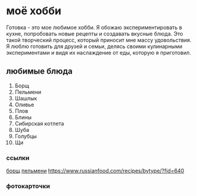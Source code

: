# моё хобби
Готовка - это мое любимое хобби. Я обожаю экспериментировать в кухне, попробовать новые рецепты и создавать вкусные блюда. Это такой творческий процесс, который приносит мне массу удовольствия. Я люблю готовить для друзей и семьи, делясь своими кулинарными экспериментами и видя их наслаждение от еды, которую я приготовил.
## любимые блюда
1. Борщ
2. Пельмени
3. Шашлык
4. Оливье
5. Плов
6. Блины
7. Сибирская котлета
8. Шуба
9. Голубцы
10. Щи
### ссылки
[борщ](https://lifehacker.ru/classic-borshcht/)
[пельмени](https://www.russianfood.com/recipes/bytype/?fid=64)
<https://www.russianfood.com/recipes/bytype/?fid=640>
### фотокарточки 